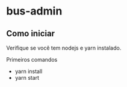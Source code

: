 # bus-admin

## Como iniciar

Verifique se você tem nodejs e yarn instalado.

Primeiros comandos
* yarn install
* yarn start

